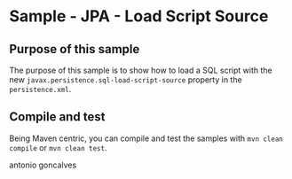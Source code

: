 # Sample - JPA - Load Script Source

## Purpose of this sample

The purpose of this sample is to show how to load a SQL script with the new `javax.persistence.sql-load-script-source` property in the `persistence.xml`.

## Compile and test

Being Maven centric, you can compile and test the samples with `mvn clean compile` or `mvn clean test`.

<div class="footer">
  <span class="footerTitle"><span class="uc">a</span>ntonio <span class="uc">g</span>oncalves</span>
</div>